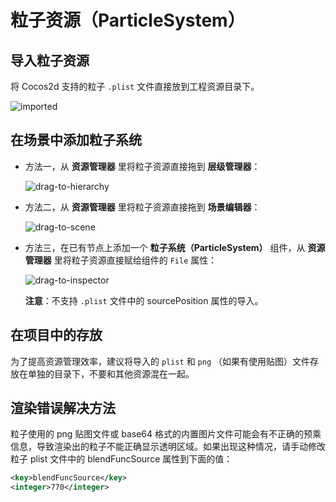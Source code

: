 # 粒子资源（ParticleSystem）

## 导入粒子资源

将 Cocos2d 支持的粒子 `.plist` 文件直接放到工程资源目录下。

![imported](particle/imported.png)

## 在场景中添加粒子系统

- 方法一，从 **资源管理器** 里将粒子资源直接拖到 **层级管理器**：

  ![drag-to-hierarchy](particle/drag-to-hierarchy.png)

- 方法二，从 **资源管理器** 里将粒子资源直接拖到 **场景编辑器**：

  ![drag-to-scene](particle/drag-to-scene.png)

- 方法三，在已有节点上添加一个 **粒子系统（ParticleSystem）** 组件，从 **资源管理器** 里将粒子资源直接赋给组件的 `File` 属性：

  ![drag-to-inspector](particle/drag-to-inspector.png)

  **注意**：不支持 `.plist` 文件中的 sourcePosition 属性的导入。

## 在项目中的存放

为了提高资源管理效率，建议将导入的 `plist` 和 `png` （如果有使用贴图）文件存放在单独的目录下，不要和其他资源混在一起。

## 渲染错误解决方法

粒子使用的 png 贴图文件或 base64 格式的内置图片文件可能会有不正确的预乘信息，导致渲染出的粒子不能正确显示透明区域。如果出现这种情况，请手动修改粒子 plist 文件中的 blendFuncSource 属性到下面的值：

```xml
<key>blendFuncSource</key>
<integer>770</integer>
```